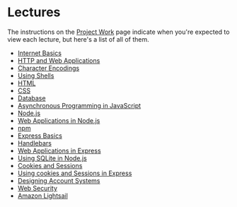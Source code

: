# Lectures
The instructions on the [Project Work](./project-work/) page indicate when you're expected to view each lecture, but here's a list of all of them.

* [Internet Basics](../../lectures/internet-basics/)
* [HTTP and Web Applications](../../lectures/http-and-web-applications/)
* [Character Encodings](../../lectures/character-encodings/)
* [Using Shells](../../lectures/using-shells/)
* [HTML](../../lectures/html/)
* [CSS](../../garrit-css/)
* [Database](../../jasmine/databas/)
* [Asynchronous Programming in JavaScript](../../lectures/asynchronous-programming-in-js/)
* [Node.js](../../lectures/node-js/)
* [Web Applications in Node.js](../../lectures/web-applications-in-node-js/)
* [npm](../../lectures/npm/)
* [Express Basics](../../lectures/express-basics/)
* [Handlebars](../../lectures/handlebars/)
* [Web Applications in Express](../../lectures/web-applications-in-express/)
* [Using SQLite in Node.js](../../lectures/using-sqlite-in-node-js/)
* [Cookies and Sessions](../../lectures/cookies-and-sessions/)
* [Using cookies and Sessions in Express](../../lectures/using-cookies-and-sessions-in-express/)
* [Designing Account Systems](../../lectures/designing-account-systems/)
* [Web Security](../../lectures/web-security/)
* [Amazon Lightsail](../../lectures/amazon-lightsail/)

<!--
* [Report Writing](../../lectures/report-writing/)
HTML
* [CSS](../../lectures/css/)
* [HTML & CSS Frameworks](../../lectures/html-and-css-frameworks/)
* [JavaScript Basics](../../lectures/javascript-basics/)
Asynchronous Programming in JavaScript
-->

<!--
Web Applications in Express
* [SQLite](../../lectures/sqlite/)
Using SQLite in Node.js
-->